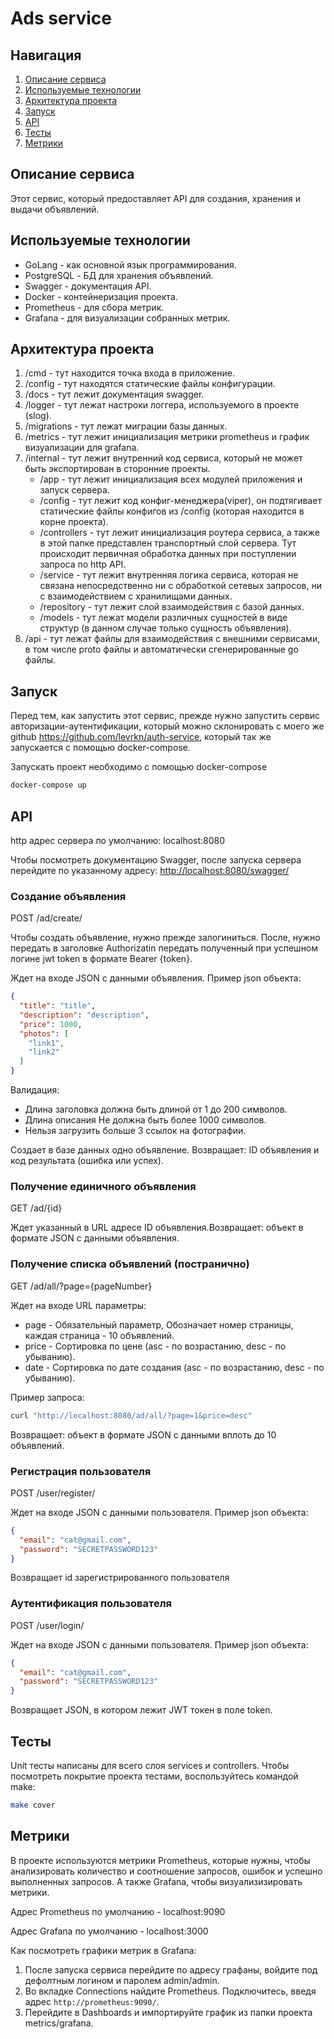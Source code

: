 # Ads service

## Навигация

1. [Описание сервиса](#описание-сервиса)
2. [Используемые технологии](#используемые-технологии)
3. [Архитектура проекта](#архитектура-проекта)
4. [Запуск](#запуск)
5. [API](#api)
6. [Тесты](#тесты)
7. [Метрики](#метрики)

## Описание сервиса

Этот сервис, который предоставляет API для создания, хранения и выдачи объявлений.

## Используемые технологии

- GoLang - как основной язык программирования.
- PostgreSQL - БД для хранения объявлений.
- Swagger - документация API.
- Docker - контейнеризация проекта.
- Prometheus - для сбора метрик.
- Grafana - для визуализации собранных метрик.

## Архитектура проекта

1. /cmd - тут находится точка входа в приложение.
2. /config - тут находятся статические файлы конфигурации.
3. /docs - тут лежит документация swagger.
4. /logger - тут лежат настроки логгера, используемого в проекте (slog).
5. /migrations - тут лежат миграции базы данных.
6. /metrics - тут лежит инициализация метрики prometheus и график визуализации для grafana.
7. /internal - тут лежит внутренний код сервиса, который не может быть экспортирован в сторонние проекты.
    - /app - тут лежит инициализация всех модулей приложения и запуск сервера.
    - /config - тут лежит код конфиг-менеджера(viper), он подтягивает статические файлы конфигов из /config (которая находится в корне проекта).
    - /controllers - тут лежит инициализация роутера сервиса, а также в этой папке представлен транспортный слой сервера. Тут происходит первичная обработка данных при поступлении запроса по http API.
    - /service - тут лежит внутренняя логика сервиса, которая не связана непосредственно ни с обработкой сетевых запросов, ни с взаимодействием с хранилищами данных.
    - /repository - тут лежит слой взаимодействия с базой данных.
    - /models - тут лежат модели различных сущностей в виде структур (в данном случае только сущность объявления).
8. /api - тут лежат файлы для взаимодействия с внешними сервисами, в том числе proto файлы и автоматически сгенерированные go файлы.

## Запуск

Перед тем, как запустить этот сервис, прежде нужно запустить сервис авторизации-аутентификации, который можно склонировать с моего же github <https://github.com/levrkn/auth-service>, который так же запускается с помощью docker-compose.

Запускать проект необходимо с помощью docker-compose

```bash
docker-compose up
```

## API

http адрес сервера по умолчанию: localhost:8080

Чтобы посмотреть документацию Swagger, после запуска сервера перейдите по указанному адресу:
<http://localhost:8080/swagger/>

### Создание объявления

POST /ad/create/

Чтобы создать объявление, нужно прежде залогиниться. После, нужно передать в заголовке Authorizatin передать полученный при успешном логине jwt token в формате Bearer {token}.

Ждет на входе JSON с данными объявления. Пример json объекта:

```json
{
  "title": "title",
  "description": "description",
  "price": 1000,
  "photos": [
    "link1",
    "link2"
  ]
}
```

Валидация:

- Длина заголовка должна быть длиной от 1 до 200 символов.
- Длина описания Не должна быть более 1000 символов.
- Нельзя загрузить больше 3 ссылок на фотографии.

Создает в базе данных одно объявление.
Возвращает: ID объявления и код результата (ошибка или успех).

### Получение единичного объявления

GET /ad/{id}

Ждет указанный в URL адресе ID объявления.Возвращает: объект в формате JSON с данными объявления.

### Получение списка объявлений (постранично)

GET /ad/all/?page={pageNumber}

Ждет на входе URL параметры:

- page - Обязательный параметр, Обозначает номер страницы, каждая страница - 10 объявлений.
- price - Сортировка по цене (asc - по возрастанию, desc - по убыванию).
- date - Сортировка по дате создания (asc - по возрастанию, desc - по убыванию).

Пример запроса:

```bash
curl "http://localhost:8080/ad/all/?page=1&price=desc"
```

Возвращает: объект в формате JSON с данными вплоть до 10 объявлений.

### Регистрация пользователя

POST /user/register/

Ждет на входе JSON с данными пользователя. Пример json объекта:

```json
{
  "email": "cat@gmail.com",
  "password": "SECRETPASSWORD123"
}
```

Возвращает id зарегистрированного пользователя

### Аутентификация пользователя

POST /user/login/

Ждет на входе JSON с данными пользователя. Пример json объекта:

```json
{
  "email": "cat@gmail.com",
  "password": "SECRETPASSWORD123"
}
```

Возвращает JSON, в котором лежит JWT токен в поле token.

## Тесты

Unit тесты написаны для всего слоя services и controllers.
Чтобы посмотреть покрытие проекта тестами, воспользуйтесь командой make:

```bash
make cover
```

## Метрики

В проекте используются метрики Prometheus, которые нужны, чтобы анализировать количество и соотношение запросов, ошибок и успешно выполненных запросов. А также Grafana, чтобы визуализизировать метрики.

Адрес Prometheus по умолчанию - localhost:9090

Адрес Grafana по умолчанию - localhost:3000

Как посмотреть графики метрик в Grafana:

  1. После запуска сервиса перейдите по адресу графаны, войдите под дефолтным логином и паролем admin/admin.
  2. Во вкладке Connections найдите Prometheus. Подключитесь, введя адрес `http://prometheus:9090/`.
  3. Перейдите в Dashboards и импортируйте график из папки проекта metrics/grafana.
